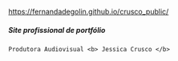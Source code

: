 https://fernandadegolin.github.io/crusco_public/

##### Site profissional de portfólio

`Produtora Audiovisual <b> Jessica Crusco </b>`


